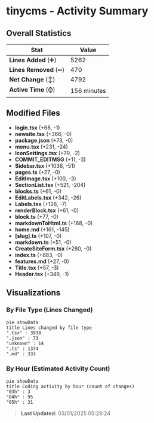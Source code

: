 # tinycms - Activity Summary 

## Overall Statistics

| Stat                   | Value                                                             |
| ---------------------- | ----------------------------------------------------------------- |
| **Lines Added** (➕)   | 5262                                          |
| **Lines Removed** (➖) | 470                                        |
| **Net Change** (↕)    | 4792                |
| **Active Time** (⌚)   | 156 minutes |


## Modified Files
- **login.tsx** (+68, -1)
- **newsite.tsx** (+366, -0)
- **package.json** (+73, -0)
- **menu.tsx** (+231, -24)
- **IconSettings.tsx** (+79, -2)
- **COMMIT_EDITMSG** (+11, -3)
- **Sidebar.tsx** (+1036, -51)
- **pages.ts** (+27, -0)
- **EditImage.tsx** (+100, -3)
- **SectionList.tsx** (+521, -204)
- **blocks.ts** (+61, -0)
- **EditLabels.tsx** (+342, -26)
- **Labels.tsx** (+126, -7)
- **renderBlock.tsx** (+61, -0)
- **block.ts** (+77, -0)
- **markdownToHtml.ts** (+168, -0)
- **home.md** (+161, -145)
- **[slug].ts** (+107, -0)
- **markdown.ts** (+51, -0)
- **CreateSiteForm.tsx** (+280, -0)
- **index.ts** (+883, -0)
- **features.md** (+27, -0)
- **Title.tsx** (+57, -3)
- **Header.tsx** (+349, -1)

## Visualizations

### By File Type (Lines Changed)

```mermaid
pie showData
title Lines changed by file type
".tsx" : 3938
".json" : 73
"unknown" : 14
".ts" : 1374
".md" : 333
```

### By Hour (Estimated Activity Count)

```mermaid
pie showData
title Coding activity by hour (count of changes)
"03h" : 3
"04h" : 95
"05h" : 31
```


> **Last Updated:** 03/01/2025 05:29:24